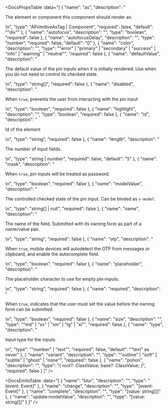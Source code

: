 <!-- This file was automatic generated. Do not edit it manually -->

<DocsPropsTable :data="[
  {
    "name": "as",
    "description": "<p>The element or component this component should render as.</p>\n",
    "type": "APrimitiveAsTag | Component",
    "required": false,
    "default": "\"div\""
  },
  {
    "name": "autofocus",
    "description": "",
    "type": "boolean",
    "required": false
  },
  {
    "name": "autofocusDelay",
    "description": "",
    "type": "number",
    "required": false,
    "default": "0"
  },
  {
    "name": "color",
    "description": "",
    "type": "\"error\" | \"primary\" | \"secondary\" | \"success\" | \"info\" | \"warning\" | \"neutral\"",
    "required": false
  },
  {
    "name": "defaultValue",
    "description": "<p>The default value of the pin inputs when it is initially rendered. Use when you do not need to control its checked state.</p>\n",
    "type": "string[]",
    "required": false
  },
  {
    "name": "disabled",
    "description": "<p>When <code>true</code>, prevents the user from interacting with the pin input</p>\n",
    "type": "boolean",
    "required": false
  },
  {
    "name": "highlight",
    "description": "",
    "type": "boolean",
    "required": false
  },
  {
    "name": "id",
    "description": "<p>Id of the element</p>\n",
    "type": "string",
    "required": false
  },
  {
    "name": "length",
    "description": "<p>The number of input fields.</p>\n",
    "type": "string | number",
    "required": false,
    "default": "5"
  },
  {
    "name": "mask",
    "description": "<p>When <code>true</code>, pin inputs will be treated as password.</p>\n",
    "type": "boolean",
    "required": false
  },
  {
    "name": "modelValue",
    "description": "<p>The controlled checked state of the pin input. Can be binded as <code>v-model</code>.</p>\n",
    "type": "string[] | null",
    "required": false
  },
  {
    "name": "name",
    "description": "<p>The name of the field. Submitted with its owning form as part of a name/value pair.</p>\n",
    "type": "string",
    "required": false
  },
  {
    "name": "otp",
    "description": "<p>When <code>true</code>, mobile devices will autodetect the OTP from messages or clipboard, and enable the autocomplete field.</p>\n",
    "type": "boolean",
    "required": false
  },
  {
    "name": "placeholder",
    "description": "<p>The placeholder character to use for empty pin-inputs.</p>\n",
    "type": "string",
    "required": false
  },
  {
    "name": "required",
    "description": "<p>When <code>true</code>, indicates that the user must set the value before the owning form can be submitted.</p>\n",
    "type": "boolean",
    "required": false
  },
  {
    "name": "size",
    "description": "",
    "type": "\"md\" | \"xs\" | \"sm\" | \"lg\" | \"xl\"",
    "required": false
  },
  {
    "name": "type",
    "description": "<p>Input type for the inputs.</p>\n",
    "type": "\"number\" | \"text\"",
    "required": false,
    "default": "\"text\" as never"
  },
  {
    "name": "variant",
    "description": "",
    "type": "\"outline\" | \"soft\" | \"subtle\" | \"ghost\" | \"none\"",
    "required": false
  },
  {
    "name": "pohon",
    "description": "",
    "type": "{ root?: ClassValue; base?: ClassValue; }",
    "required": false
  }
]" />

<DocsEmitsTable :data="[
  {
    "name": "blur",
    "description": "",
    "type": "[event: Event]"
  },
  {
    "name": "change",
    "description": "",
    "type": "[event: Event]"
  },
  {
    "name": "complete",
    "description": "",
    "type": "[value: string[]]"
  },
  {
    "name": "update:modelValue",
    "description": "",
    "type": "[value: string[]]"
  }
]" />
